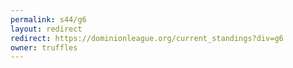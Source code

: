 ```yaml
---
permalink: s44/g6
layout: redirect
redirect: https://dominionleague.org/current_standings?div=g6
owner: truffles
---
```

